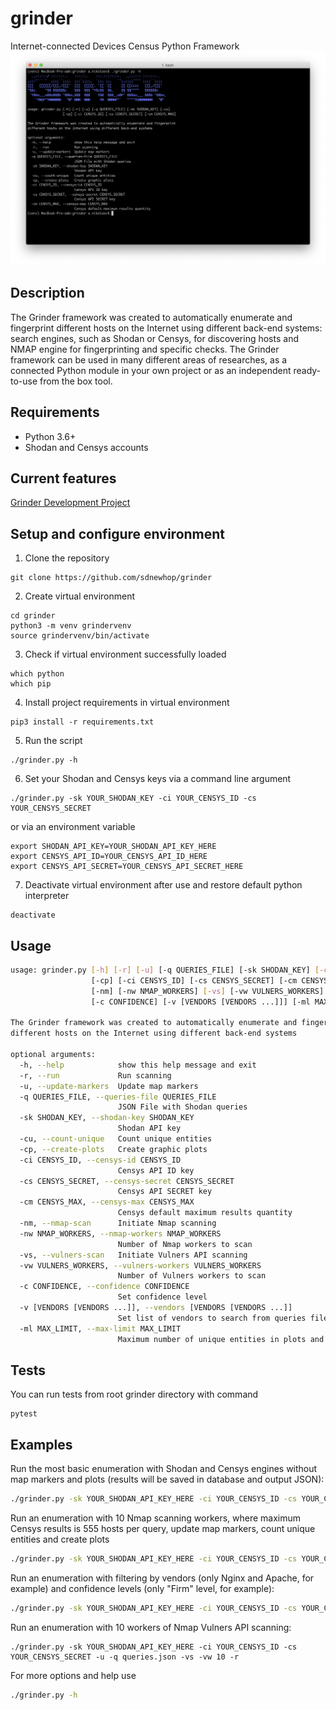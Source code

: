 # grinder
Internet-connected Devices Census Python Framework 
![Grinder Screenshot](/screenshot.png?raw=true "Grinder Help")
## Description
The Grinder framework was created to automatically enumerate and fingerprint different hosts on the Internet using different back-end systems: search engines, such as Shodan or Censys, for discovering hosts and NMAP engine for fingerprinting and specific checks. The Grinder framework can be used in many different areas of researches, as a connected Python module in your own project or as an independent ready-to-use from the box tool.  
## Requirements
- Python 3.6+
- Shodan and Censys accounts
## Current features
[Grinder Development Project](https://github.com/sdnewhop/grinder/projects/2?fullscreen=true)
## Setup and configure environment
1. Clone the repository
```
git clone https://github.com/sdnewhop/grinder
```
2. Create virtual environment
```
cd grinder
python3 -m venv grindervenv
source grindervenv/bin/activate
```
3. Check if virtual environment successfully loaded
```
which python
which pip
```
4. Install project requirements in virtual environment
```
pip3 install -r requirements.txt
```
5. Run the script
```
./grinder.py -h
```
6. Set your Shodan and Censys keys via a command line argument
```
./grinder.py -sk YOUR_SHODAN_KEY -ci YOUR_CENSYS_ID -cs YOUR_CENSYS_SECRET
```
or via an environment variable
```
export SHODAN_API_KEY=YOUR_SHODAN_API_KEY_HERE
export CENSYS_API_ID=YOUR_CENSYS_API_ID_HERE
export CENSYS_API_SECRET=YOUR_CENSYS_API_SECRET_HERE
```
7. Deactivate virtual environment after use and restore default python interpreter
```
deactivate
```
## Usage
```bash
usage: grinder.py [-h] [-r] [-u] [-q QUERIES_FILE] [-sk SHODAN_KEY] [-cu]
                  [-cp] [-ci CENSYS_ID] [-cs CENSYS_SECRET] [-cm CENSYS_MAX]
                  [-nm] [-nw NMAP_WORKERS] [-vs] [-vw VULNERS_WORKERS]
                  [-c CONFIDENCE] [-v [VENDORS [VENDORS ...]]] [-ml MAX_LIMIT]

The Grinder framework was created to automatically enumerate and fingerprint
different hosts on the Internet using different back-end systems

optional arguments:
  -h, --help            show this help message and exit
  -r, --run             Run scanning
  -u, --update-markers  Update map markers
  -q QUERIES_FILE, --queries-file QUERIES_FILE
                        JSON File with Shodan queries
  -sk SHODAN_KEY, --shodan-key SHODAN_KEY
                        Shodan API key
  -cu, --count-unique   Count unique entities
  -cp, --create-plots   Create graphic plots
  -ci CENSYS_ID, --censys-id CENSYS_ID
                        Censys API ID key
  -cs CENSYS_SECRET, --censys-secret CENSYS_SECRET
                        Censys API SECRET key
  -cm CENSYS_MAX, --censys-max CENSYS_MAX
                        Censys default maximum results quantity
  -nm, --nmap-scan      Initiate Nmap scanning
  -nw NMAP_WORKERS, --nmap-workers NMAP_WORKERS
                        Number of Nmap workers to scan
  -vs, --vulners-scan   Initiate Vulners API scanning
  -vw VULNERS_WORKERS, --vulners-workers VULNERS_WORKERS
                        Number of Vulners workers to scan
  -c CONFIDENCE, --confidence CONFIDENCE
                        Set confidence level
  -v [VENDORS [VENDORS ...]], --vendors [VENDORS [VENDORS ...]]
                        Set list of vendors to search from queries file
  -ml MAX_LIMIT, --max-limit MAX_LIMIT
                        Maximum number of unique entities in plots and results

```

## Tests
You can run tests from root grinder directory with command
```
pytest
```
## Examples
Run the most basic enumeration with Shodan and Censys engines without map markers and plots (results will be saved in database and output JSON):
```bash
./grinder.py -sk YOUR_SHODAN_API_KEY_HERE -ci YOUR_CENSYS_ID -cs YOUR_CENSYS_SECRET -q queries.json -r
```
Run an enumeration with 10 Nmap scanning workers, where maximum Censys results is 555 hosts per query, update map markers, count unique entities and create plots
```bash
./grinder.py -sk YOUR_SHODAN_API_KEY_HERE -ci YOUR_CENSYS_ID -cs YOUR_CENSYS_SECRET -u -q queries.json -cu -cp -cm 555 -nm -nw 10 -r 
```
Run an enumeration with filtering by vendors (only Nginx and Apache, for example) and confidence levels (only "Firm" level, for example):
```bash
./grinder.py -sk YOUR_SHODAN_API_KEY_HERE -ci YOUR_CENSYS_ID -cs YOUR_CENSYS_SECRET -u -q queries.json -v nginx apache -c Firm -r
```
Run an enumeration with 10 workers of Nmap Vulners API scanning:
```
./grinder.py -sk YOUR_SHODAN_API_KEY_HERE -ci YOUR_CENSYS_ID -cs YOUR_CENSYS_SECRET -u -q queries.json -vs -vw 10 -r
```
For more options and help use
```bash
./grinder.py -h
```
